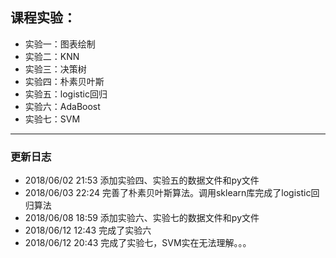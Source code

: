 ## 课程实验：
+ 实验一：图表绘制
+ 实验二：KNN
+ 实验三：决策树
+ 实验四：朴素贝叶斯
+ 实验五：logistic回归
+ 实验六：AdaBoost
+ 实验七：SVM

------

### 更新日志
+ 2018/06/02 21:53   添加实验四、实验五的数据文件和py文件
+ 2018/06/03 22:24   完善了朴素贝叶斯算法。调用sklearn库完成了logistic回归算法
+ 2018/06/08 18:59   添加实验六、实验七的数据文件和py文件
+ 2018/06/12 12:43   完成了实验六
+ 2018/06/12 20:43   完成了实验七，SVM实在无法理解。。。